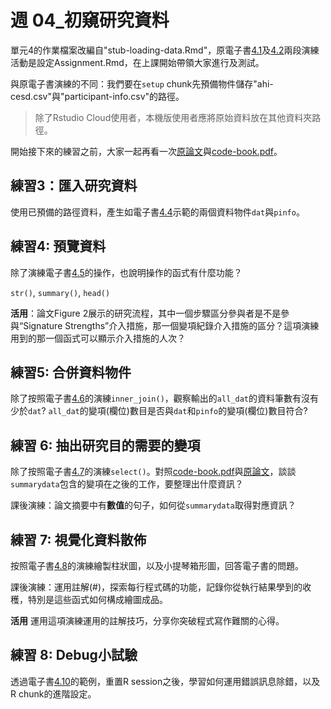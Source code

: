 # 週 04_初窺研究資料

<!--- 上課日期: 20211014 --->

單元4的作業檔案改編自"stub-loading-data.Rmd"，原電子書[4.1](https://rstat-project.github.io/ug1-practical/loading-data.html#activity-1-set-up)及[4.2](https://rstat-project.github.io/ug1-practical/loading-data.html#activity-2-load-in-the-package)兩段演練活動是設定Assignment.Rmd，在上課開始帶領大家進行及測試。

與原電子書演練的不同：我們要在`setup` chunk先預備物件儲存"ahi-cesd.csv"與"participant-info.csv"的路徑。

> 除了Rstudio Cloud使用者，本機版使用者應將原始資料放在其他資料夾路徑。

開始接下來的練習之前，大家一起再看一次[原論文](https://rstat-project.github.io/ug1-practical/files/woodworth.pdf)與[code-book.pdf](files/data/code-book.pdf)。

## 練習3：匯入研究資料


使用已預備的路徑資料，產生如電子書[4.4](https://rstat-project.github.io/ug1-practical/loading-data.html#activity-3-read-in-data)示範的兩個資料物件`dat`與`pinfo`。



## 練習4: 預覽資料

除了演練電子書[4.5](https://rstat-project.github.io/ug1-practical/loading-data.html#activity-4-check-your-data)的操作，也說明操作的函式有什麼功能？

`str()`, `summary()`, `head()`

**活用**：論文Figure 2展示的研究流程，其中一個步驟區分參與者是不是參與“Signature Strengths”介入措施，那一個變項紀錄介入措施的區分？這項演練用到的那一個函式可以顯示介入措施的人次？


## 練習5: 合併資料物件

除了按照電子書[4.6](https://rstat-project.github.io/ug1-practical/loading-data.html#activity-5-join-the-files-together)的演練`inner_join()`，觀察輸出的`all_dat`的資料筆數有沒有少於`dat`? `all_dat`的變項(欄位)數目是否與`dat`和`pinfo`的變項(欄位)數目符合?


## 練習 6: 抽出研究目的需要的變項

除了按照電子書[4.7](https://rstat-project.github.io/ug1-practical/loading-data.html#activity-5-join-the-files-together)的演練`select()`。對照[code-book.pdf](files/data/code-book.pdf)與[原論文](https://rstat-project.github.io/ug1-practical/files/woodworth.pdf)，談談`summarydata`包含的變項在之後的工作，要整理出什麼資訊？

課後演練：論文摘要中有**數值**的句子，如何從`summarydata`取得對應資訊？


## 練習 7: 視覺化資料散佈

按照電子書[4.8](https://rstat-project.github.io/ug1-practical/loading-data.html#activity-7-visualise-the-data)的演練繪製柱狀圖，以及小提琴箱形圖，回答電子書的問題。

課後演練：運用註解(\#)，探索每行程式碼的功能，記錄你從執行結果學到的收穫，特別是這些函式如何構成繪圖成品。

**活用** 運用這項演練運用的註解技巧，分享你突破程式寫作難關的心得。

## 練習 8: Debug小試驗

透過電子書[4.10](https://rstat-project.github.io/ug1-practical/loading-data.html#debugging-exercises)的範例，重置R session之後，學習如何運用錯誤訊息除錯，以及R chunk的進階設定。

